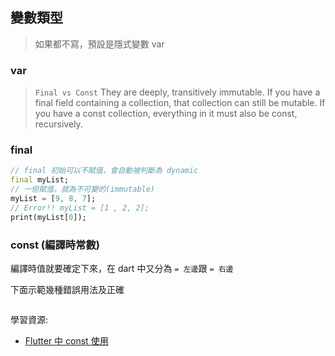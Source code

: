 ## 變數類型

> 如果都不寫，預設是隱式變數 var

### var

> `Final vs Const`  They are deeply, transitively immutable. If you have a final field containing a collection, that collection can still be mutable. If you have a const collection, everything in it must also be const, recursively.

### final
```dart
// final 初始可以不賦值，會自動被判斷為 dynamic
final myList;
// 一但賦值，就為不可變的(immutable)
myList = [9, 8, 7];
// Error!! myList = [1 , 2, 2]; 
print(myList[0]);
```

### const (編譯時常數)

編譯時值就要確定下來，在 dart 中又分為 `= 左邊`跟 `= 右邊`

下面示範幾種錯誤用法及正確
```dart

```

學習資源:

- [Flutter 中 const 使用](https://juejin.cn/post/6919879270370115591#heading-1)
